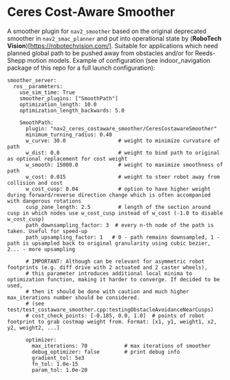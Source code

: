 # Ceres Cost-Aware Smoother

A smoother plugin for `nav2_smoother` based on the original deprecated smoother in `nav2_smac_planner` and put into operational state by (**RoboTech Vision**)[https://robotechvision.com/]. Suitable for applications which need planned global path to be pushed away from obstacles and/or for Reeds-Shepp motion models. Example of configuration (see indoor_navigation package of this repo for a full launch configuration):

```
smoother_server:
  ros__parameters:
    use_sim_time: True
    smoother_plugins: ["SmoothPath"]
    optimization_length: 10.0
    optimization_length_backwards: 5.0

    SmoothPath:
      plugin: "nav2_ceres_costaware_smoother/CeresCostawareSmoother"
      minimum_turning_radius: 0.40
      w_curve: 30.0                 # weight to minimize curvature of path
      w_dist: 0.0                   # weight to bind path to original as optional replacement for cost weight
      w_smooth: 15000.0             # weight to maximize smoothness of path
      w_cost: 0.015                 # weight to steer robot away from collision and cost
      w_cost_cusp: 0.04             # option to have higher weight during forward/reverse direction change which is often accompanied with dangerous rotations
      cusp_zone_length: 2.5         # length of the section around cusp in which nodes use w_cost_cusp instead of w_cost (-1.0 to disable w_cost_cusp)
      path_downsampling_factor: 3  # every n-th node of the path is taken. Useful for speed-up
      path_upsampling_factor: 1   # 0 - path remains downsampled, 1 - path is upsampled back to original granularity using cubic bezier, 2... - more upsampling

      # IMPORTANT: Although can be relevant for asymmetric robot footprints (e.g. diff drive with 2 actuated and 2 caster wheels),
      # this parameter introduces additional local minima to optimization function, making it harder to converge. If decided to be used,
      # then it should be done with caution and much higher max_iterations number should be considered.
      # (see test/test_costaware_smoother.cpp:testingObstacleAvoidanceNearCusps)
      # cost_check_points: [-0.185, 0.0, 1.0]  # points of robot footprint to grab costmap weight from. Format: [x1, y1, weight1, x2, y2, weight2, ...]

      optimizer:
        max_iterations: 70            # max iterations of smoother
        debug_optimizer: false        # print debug info
        gradient_tol: 5e3
        fn_tol: 1.0e-15
        param_tol: 1.0e-20
```